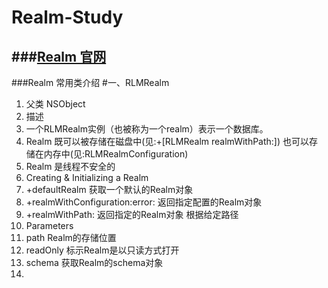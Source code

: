# Realm-Study
###[Realm 官网](https://realm.io/cn/)
----------
###Realm 常用类介绍
#一、RLMRealm

 1. 父类 NSObject
 2. 描述
  1. 一个RLMRealm实例（也被称为一个realm）表示一个数据库。
  2. Realm 既可以被存储在磁盘中(见:+[RLMRealm realmWithPath:]) 也可以存储在内存中(见:RLMRealmConfiguration)
  3. Realm 是线程不安全的
 2. Creating & Initializing a Realm
  1. +defaultRealm  获取一个默认的Realm对象
  2. +realmWithConfiguration:error: 返回指定配置的Realm对象
  3. +realmWithPath: 返回指定的Realm对象 根据给定路径
 3. Parameters
  1. path Realm的存储位置
  2. readOnly  标示Realm是以只读方式打开
  3. schema 获取Realm的schema对象
  4. 
  
